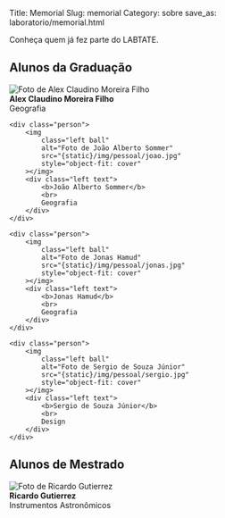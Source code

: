 Title: Memorial
Slug: memorial
Category: sobre
save_as: laboratorio/memorial.html

Conheça quem já fez parte do LABTATE.

Alunos da Graduação
-------------------

<div class="people-list">
    <div class="person">
        <img
            class="left ball"
            alt="Foto de Alex Claudino Moreira Filho"
            src="{static}/img/pessoal/alex.jpg"
            style="object-fit: cover"
        ></img>
        <div class="left text">
            <b>Alex Claudino Moreira Filho</b>
            <br>
            Geografia
        </div>
    </div>

    <div class="person">
        <img
            class="left ball"
            alt="Foto de João Alberto Sommer"
            src="{static}/img/pessoal/joao.jpg"
            style="object-fit: cover"
        ></img>
        <div class="left text">
            <b>João Alberto Sommer</b>
            <br>
            Geografia
        </div>
    </div>

    <div class="person">
        <img
            class="left ball"
            alt="Foto de Jonas Hamud"
            src="{static}/img/pessoal/jonas.jpg"
            style="object-fit: cover"
        ></img>
        <div class="left text">
            <b>Jonas Hamud</b>
            <br>
            Geografia
        </div>
    </div>

    <div class="person">
        <img
            class="left ball"
            alt="Foto de Sergio de Souza Júnior"
            src="{static}/img/pessoal/sergio.jpg"
            style="object-fit: cover"
        ></img>
        <div class="left text">
            <b>Sergio de Souza Júnior</b>
            <br>
            Design
        </div>
    </div>
</div>

Alunos de Mestrado
------------------

<div class="people-list">
    <div class="person">
        <img
            class="left ball"
            alt="Foto de Ricardo Gutierrez"
            src="{static}/img/pessoal/ricardo.jpg"
            style="object-fit: cover"
        ></img>
        <div class="left text">
            <b>Ricardo Gutierrez</b>
            <br>
            Instrumentos Astronômicos
        </div>
    </div>
</div>

